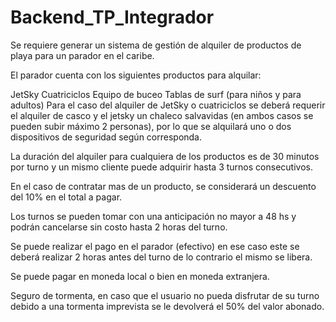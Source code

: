 # Backend_TP_Integrador

Se requiere generar un sistema de gestión de alquiler de productos de playa  para un parador en el caribe.

El parador cuenta con los siguientes productos para alquilar:

JetSky
Cuatriciclos
Equipo de buceo
Tablas de surf (para niños y para adultos)
Para el caso del alquiler de JetSky o cuatriciclos se deberá requerir el alquiler de casco y el jetsky un chaleco salvavidas (en ambos casos se pueden subir máximo 2 personas), por lo que se alquilará uno o dos dispositivos de seguridad según corresponda.

La duración del alquiler para cualquiera de los productos es de 30 minutos por turno y un mismo cliente puede adquirir hasta 3 turnos consecutivos.

En el caso de contratar mas de un producto, se considerará un descuento del 10% en el total a pagar.

Los turnos se pueden tomar con una anticipación no mayor a 48 hs y  podrán cancelarse sin costo hasta 2 horas del turno.

Se puede realizar el pago en el parador (efectivo) en ese caso este se deberá realizar 2 horas antes del turno de lo contrario el mismo se libera.

Se puede pagar en moneda local o bien en moneda extranjera.

Seguro de tormenta, en caso que el usuario no pueda disfrutar de su turno debido a una tormenta imprevista se le devolverá el 50% del valor abonado.

